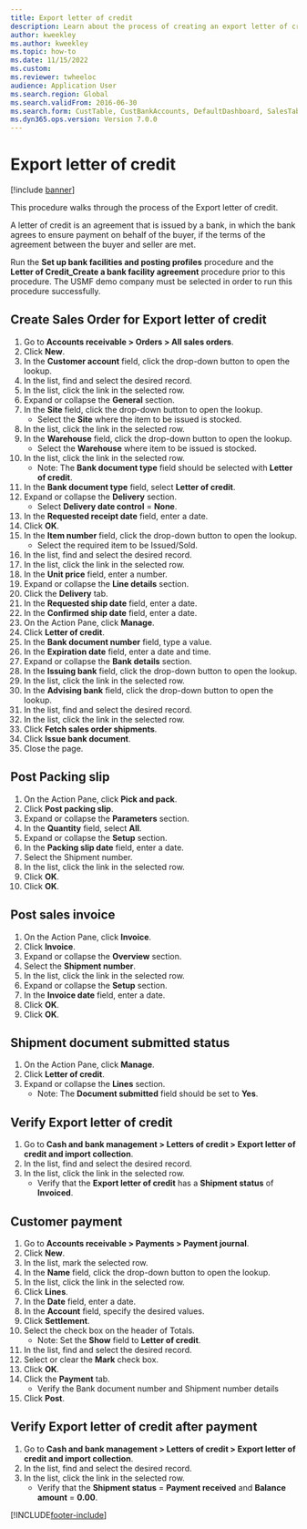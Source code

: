 ```yaml
--- 
title: Export letter of credit
description: Learn about the process of creating an export letter of credit, which is an agreement that is issued by a bank, including a step-by-step process. 
author: kweekley
ms.author: kweekley
ms.topic: how-to
ms.date: 11/15/2022 
ms.custom:
ms.reviewer: twheeloc 
audience: Application User  
ms.search.region: Global
ms.search.validFrom: 2016-06-30
ms.search.form: CustTable, CustBankAccounts, DefaultDashboard, SalesTableListPage, SalesCreateOrder, SalesTable, BankLCExport, SalesEditLines,  LedgerJournalTable, LedgerJournalTransCustPaym, CustOpenTrans
ms.dyn365.ops.version: Version 7.0.0 
---
```


# Export letter of credit

[!include [banner](../../includes/banner.md)]

This procedure walks through the process of the Export letter of credit.

A letter of credit is an agreement that is issued by a bank, in which the bank agrees to ensure payment on behalf of the buyer, if the terms of the agreement between the buyer and seller are met.



Run the **Set up bank facilities and posting profiles** procedure and the **Letter of Credit_Create a bank facility agreement** procedure prior to this procedure. The USMF demo company must be selected in order to run this procedure successfully.


## Create Sales Order for Export letter of credit
1. Go to **Accounts receivable > Orders > All sales orders**.
2. Click **New**.
3. In the **Customer account** field, click the drop-down button to open the lookup.
4. In the list, find and select the desired record.
5. In the list, click the link in the selected row.
6. Expand or collapse the **General** section.
7. In the **Site** field, click the drop-down button to open the lookup.
    * Select the **Site** where the item to be issued is stocked.  
8. In the list, click the link in the selected row.
9. In the **Warehouse** field, click the drop-down button to open the lookup.
    * Select the **Warehouse** where item to be issued is stocked.  
10. In the list, click the link in the selected row.
    * Note: The **Bank document type** field should be selected with **Letter of credit**.  
11. In the **Bank document type** field, select **Letter of credit**.
12. Expand or collapse the **Delivery** section.
    * Select **Delivery date control** = **None**.  
13. In the **Requested receipt date** field, enter a date.
14. Click **OK**.
15. In the **Item number** field, click the drop-down button to open the lookup.
    * Select the required item to be Issued/Sold.  
16. In the list, find and select the desired record.
17. In the list, click the link in the selected row.
18. In the **Unit price** field, enter a number.
19. Expand or collapse the **Line details** section.
20. Click the **Delivery** tab.
21. In the **Requested ship date** field, enter a date.
22. In the **Confirmed ship date** field, enter a date.
23. On the Action Pane, click **Manage**.
24. Click **Letter of credit**.
25. In the **Bank document number** field, type a value.
26. In the **Expiration date** field, enter a date and time.
27. Expand or collapse the **Bank details** section.
28. In the **Issuing bank** field, click the drop-down button to open the lookup.
29. In the list, click the link in the selected row.
30. In the **Advising bank** field, click the drop-down button to open the lookup.
31. In the list, find and select the desired record.
32. In the list, click the link in the selected row.
33. Click **Fetch sales order shipments**.
34. Click **Issue bank document**.
35. Close the page.

## Post Packing slip
1. On the Action Pane, click **Pick and pack**.
2. Click **Post packing slip**.
3. Expand or collapse the **Parameters** section.
4. In the **Quantity** field, select **All**.
5. Expand or collapse the **Setup** section.
6. In the **Packing slip date** field, enter a date.
7. Select the Shipment number.
8. In the list, click the link in the selected row.
9. Click **OK**.
10. Click **OK**.

## Post sales invoice
1. On the Action Pane, click **Invoice**.
2. Click **Invoice**.
3. Expand or collapse the **Overview** section.
4. Select the **Shipment number**.
5. In the list, click the link in the selected row.
6. Expand or collapse the **Setup** section.
7. In the **Invoice date** field, enter a date.
8. Click **OK**.
9. Click **OK**.

## Shipment document submitted status
1. On the Action Pane, click **Manage**.
2. Click **Letter of credit**.
3. Expand or collapse the **Lines** section.
    * Note: The **Document submitted** field should be set to **Yes**.  

## Verify Export letter of credit
1. Go to **Cash and bank management > Letters of credit > Export letter of credit and import collection**.
2. In the list, find and select the desired record.
3. In the list, click the link in the selected row.
    * Verify that the **Export letter of credit** has a **Shipment status** of **Invoiced**.  

## Customer payment
1. Go to **Accounts receivable > Payments > Payment journal**.
2. Click **New**.
3. In the list, mark the selected row.
4. In the **Name** field, click the drop-down button to open the lookup.
5. In the list, click the link in the selected row.
6. Click **Lines**.
7. In the **Date** field, enter a date.
8. In the **Account** field, specify the desired values.
9. Click **Settlement**.
10. Select the check box on the header of Totals.
    * Note: Set the **Show** field to **Letter of credit**.  
11. In the list, find and select the desired record.
12. Select or clear the **Mark** check box.
13. Click **OK**.
14. Click the **Payment** tab.
    * Verify the Bank document number and Shipment number details  
15. Click **Post**.

## Verify Export letter of credit after payment
1. Go to **Cash and bank management > Letters of credit > Export letter of credit and import collection**.
2. In the list, find and select the desired record.
3. In the list, click the link in the selected row.
    * Verify that the **Shipment status** = **Payment received** and **Balance amount** = **0.00**.  



[!INCLUDE[footer-include](../../../includes/footer-banner.md)]
